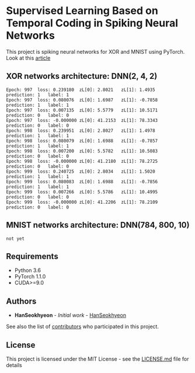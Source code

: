 # Supervised Learning Based on Temporal Coding in Spiking Neural Networks

This project is spiking neural networks for XOR and MNIST using PyTorch.  
Look at this [article](https://ieeexplore.ieee.org/stamp/stamp.jsp?arnumber=7999227)

## XOR networks architecture: DNN(2, 4, 2)  
    
    Epoch: 997	loss: 0.239180	zL[0]: 2.8021	zL[1]: 1.4935	prediction: 1	label: 1
    Epoch: 997	loss: 0.080076	zL[0]: 1.6987	zL[1]: -0.7858	prediction: 1	label: 1
    Epoch: 997	loss: 0.007135	zL[0]: 5.5779	zL[1]: 10.5171	prediction: 0	label: 0
    Epoch: 997	loss: -0.000000	zL[0]: 41.2153	zL[1]: 78.3343	prediction: 0	label: 0
    Epoch: 998	loss: 0.239951	zL[0]: 2.8027	zL[1]: 1.4978	prediction: 1	label: 1
    Epoch: 998	loss: 0.080079	zL[0]: 1.6988	zL[1]: -0.7857	prediction: 1	label: 1
    Epoch: 998	loss: 0.007200	zL[0]: 5.5782	zL[1]: 10.5083	prediction: 0	label: 0
    Epoch: 998	loss: -0.000000	zL[0]: 41.2180	zL[1]: 78.2725	prediction: 0	label: 0
    Epoch: 999	loss: 0.240725	zL[0]: 2.8034	zL[1]: 1.5020	prediction: 1	label: 1
    Epoch: 999	loss: 0.080083	zL[0]: 1.6988	zL[1]: -0.7856	prediction: 1	label: 1
    Epoch: 999	loss: 0.007266	zL[0]: 5.5786	zL[1]: 10.4995	prediction: 0	label: 0
    Epoch: 999	loss: -0.000000	zL[0]: 41.2206	zL[1]: 78.2109	prediction: 0	label: 0

## MNIST networks architecture: DNN(784, 800, 10)

    not yet

## Requirements
* Python 3.6
* PyTorch 1.1.0
* CUDA>=9.0

## Authors

* **HanSeokhyeon** - *Initial work* - [HanSeokhyeon](https://github.com/HanSeokhyeon)

See also the list of [contributors](https://github.com/HanSeokhyeon/Spiking_neural_networks_for_MNIST/contributors) who participated in this project.

## License

This project is licensed under the MIT License - see the [LICENSE.md](LICENSE.md) file for details
